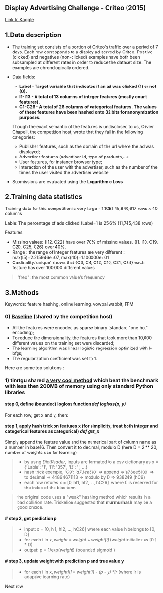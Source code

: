 ## Display Advertising Challenge - Criteo (2015)
[Link to Kaggle ](https://www.kaggle.com/c/criteo-display-ad-challenge)
## 1.Data description

* The training set consists of a portion of Criteo's traffic over a period of 7 days. Each row corresponds to a display ad served by Criteo. Positive (clicked) and negatives (non-clicked) examples have both been subsampled at different rates in order to reduce the dataset size. The examples are chronologically ordered.
* Data fields: 
  * __Label - Target variable that indicates if an ad was clicked (1) or not (0).__
  * __I1-I13 - A total of 13 columns of integer features (mostly count features).__
  * __C1-C26 - A total of 26 columns of categorical features. The values of these features have been hashed onto 32 bits for anonymization purposes.__
  
  Though the exact semantic of the features is undisclosed to us, Olivier Chapell, the competition host, wrote that they fall in the following categories:
  * Publisher features, such as the domain of the url where the ad was displayed;
  * Advertiser features (advertiser id, type of products,…)
  * User features, for instance browser type;
  * Interaction of the user with the advertiser, such as the number of the times the user visited the advertiser website.

* Submissions are evaluated using the __Logarithmic Loss__

## 2.Training data statistics
Training data for this competition is very large - 1.1GB!  45,840,617 rows x 40 columns

Lable: The percentage of ads clicked (Label=1 is 25.6% (11,745,438 rows) 

Features
* Missing values: {I12, C22} have over 70% of missing values, {I1, I10, C19, C20, C25, C26} over 40%. 
* Range :  the range of Integer features are very different : max(I5)=2.315946e+07, max(I10)=1.100000e+01
* Cardinality:'unique' shows that {C3, C4, C12, C16, C21, C24} each feature has over 100.000 different values
>"freq": the most common value’s frequency

## 3.Methods
  
  Keywords: feature hashing, online learning, vowpal wabbit, FFM
  
### 0) [Baseline](https://www.kaggle.com/c/criteo-display-ad-challenge/discussion/9577#latest-53519) (shared by the competition host)  
   * All the features were encoded as sparse binary (standard "one hot" encoding);
   * To reduce the dimensionality, the features that took more than 10,000 different values on the training set were discarded; 
   * The learning algorithm was linear logistic regression optimized with l-bfgs;
   * The regularization coefficient was set to 1.
  
  Here are some top solutions :
### 1) tinrtgu shared [a very cool method](https://www.kaggle.com/c/criteo-display-ad-challenge/discussion/10322#latest-291615) which beat the benchmark with less then 200MB of memory using only standard Python libraries
#### step 0, define (bounded) logloss function _def logloss(p, y)_

For each row, get x and y, then:
#### step 1, apply hash trick on features x (for simplicity, treat both integer and categorical features as categorical) _def get_x_ 
Simply append the feature value and the numerical part of column name as a number in base16. Then convert it to decimal, modulo D (here D = 2 ** 20, number of weights use for learning)
 > - by using _DictReader_, inputs are formated to a csv dictionary as x = {'Lable': '1', 'I1': '357', 'I2': '', ...} 
 > - hash trick exemple,  _'C9': 'a73ee510'_  => append =>'a73ee5109' => to decimal => 44894671113 => modulo by D =>  938249 (hC9)
 > - each row retures x = [0, hI1, hI2, ..., hC26], where 0 is reserved for the index of the bias term 

 > the original code uses a "weak" hashing method which results in a bad collision rate. Triskelion suggested that __murmurhash__ may be a good choice. 

#### # step 2, get prediction p
 > - input: x = [0, hI1, hI2, ..., hC26] where each value h belongs to [0, D]
 > - for each i in x, _weight_ = _weight_ + _weight[i]_  (_weight_ initialiez as [0.] * D) 
 > - output: p = 1/exp(_weight_)  (bounded sigmoid ) 

#### # step 3, update weight with prediction p and true value y
 > - for each i in x, _weight[i] = weight[i] - (p - y) *lr_ (where lr is adaptive learning rate) 

Next row
